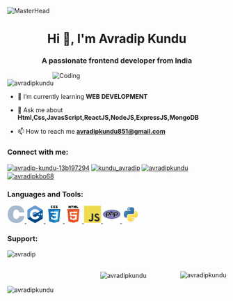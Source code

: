 ![MasterHead](https://webcoder.co.in/wp-content/uploads/2021/04/website.gif)
<h1 align="center">Hi 👋, I'm Avradip Kundu</h1>
<h3 align="center">A passionate frontend developer from India</h3>
<img align="right" alt="Coding" width="400" src="https://media3.giphy.com/media/v1.Y2lkPTc5MGI3NjExa2ZsMjZvMTZlcGNnd3YzZm00aW8wZnhheDNydDF1NG9zaWo0N2RhcSZlcD12MV9pbnRlcm5hbF9naWZfYnlfaWQmY3Q9Zw/bGgsc5mWoryfgKBx1u/giphy.gif">
<p align="left"> <img src="https://komarev.com/ghpvc/?username=avradipkundu&label=Profile%20views&color=0e75b6&style=flat" alt="avradipkundu" /> </p>

- 🌱 I’m currently learning **WEB DEVELOPMENT**

- 💬 Ask me about **Html,Css,JavasScript,ReactJS,NodeJS,ExpressJS,MongoDB**

- 📫 How to reach me **avradipkundu851@gmail.com**

<h3 align="left">Connect with me:</h3>
<p align="left">
<a href="https://linkedin.com/in/avradip-kundu-13b197294" target="blank"><img align="center" src="https://raw.githubusercontent.com/rahuldkjain/github-profile-readme-generator/master/src/images/icons/Social/linked-in-alt.svg" alt="avradip-kundu-13b197294" height="30" width="40" /></a>
<a href="https://instagram.com/kundu_avradip" target="blank"><img align="center" src="https://raw.githubusercontent.com/rahuldkjain/github-profile-readme-generator/master/src/images/icons/Social/instagram.svg" alt="kundu_avradip" height="30" width="40" /></a>
<a href="https://www.leetcode.com/avradipkundu" target="blank"><img align="center" src="https://raw.githubusercontent.com/rahuldkjain/github-profile-readme-generator/master/src/images/icons/Social/leet-code.svg" alt="avradipkundu" height="30" width="40" /></a>
<a href="https://auth.geeksforgeeks.org/user/avradipkbo68" target="blank"><img align="center" src="https://raw.githubusercontent.com/rahuldkjain/github-profile-readme-generator/master/src/images/icons/Social/geeks-for-geeks.svg" alt="avradipkbo68" height="30" width="40" /></a>
</p>

<h3 align="left">Languages and Tools:</h3>
<p align="left"> <a href="https://www.cprogramming.com/" target="_blank" rel="noreferrer"> <img src="https://raw.githubusercontent.com/devicons/devicon/master/icons/c/c-original.svg" alt="c" width="40" height="40"/> </a> <a href="https://www.w3schools.com/cpp/" target="_blank" rel="noreferrer"> <img src="https://raw.githubusercontent.com/devicons/devicon/master/icons/cplusplus/cplusplus-original.svg" alt="cplusplus" width="40" height="40"/> </a> <a href="https://www.w3schools.com/css/" target="_blank" rel="noreferrer"> <img src="https://raw.githubusercontent.com/devicons/devicon/master/icons/css3/css3-original-wordmark.svg" alt="css3" width="40" height="40"/> </a> <a href="https://www.w3.org/html/" target="_blank" rel="noreferrer"> <img src="https://raw.githubusercontent.com/devicons/devicon/master/icons/html5/html5-original-wordmark.svg" alt="html5" width="40" height="40"/> </a> <a href="https://developer.mozilla.org/en-US/docs/Web/JavaScript" target="_blank" rel="noreferrer"> <img src="https://raw.githubusercontent.com/devicons/devicon/master/icons/javascript/javascript-original.svg" alt="javascript" width="40" height="40"/> </a> <a href="https://www.php.net" target="_blank" rel="noreferrer"> <img src="https://raw.githubusercontent.com/devicons/devicon/master/icons/php/php-original.svg" alt="php" width="40" height="40"/> </a> <a href="https://www.python.org" target="_blank" rel="noreferrer"> <img src="https://raw.githubusercontent.com/devicons/devicon/master/icons/python/python-original.svg" alt="python" width="40" height="40"/> </a> </p>

<h3 align="left">Support:</h3>
<p><a href="https://www.buymeacoffee.com/avradip"> <img align="left" src="https://cdn.buymeacoffee.com/buttons/v2/default-yellow.png" height="50" width="210" alt="avradip" /></a></p><br><br>

<p><img align="right" src="https://github-readme-stats.vercel.app/api/top-langs?username=avradipkundu&show_icons=true&locale=en&layout=compact" alt="avradipkundu" /></p>

<p>&nbsp;<img align="center" src="https://github-readme-stats.vercel.app/api?username=avradipkundu&show_icons=true&locale=en" alt="avradipkundu" /></p>

<p><img align="center" src="https://github-readme-streak-stats.herokuapp.com/?user=avradipkundu&" alt="avradipkundu" /></p>
